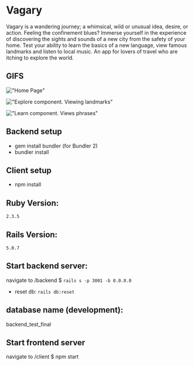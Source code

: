 # Vagary

Vagary is a wandering journey; a whimsical, wild or unusual idea, desire, or action. Feeling the confinement blues? Immerse yourself in the experience of discovering the sights and sounds of a new city from the safety of your home. Test your ability to learn the basics of a new language, view famous landmarks and listen to local music. An app for lovers of travel who are itching to explore the world.

## GIFS

!["Home Page"](https://recordit.co/6Sc4rcMdu6.gif)

!["Explore component. Viewing landmarks"](https://recordit.co/iaOjJeopth.gif)

!["Learn component. Views phrases"](https://recordit.co/9LQKwfJAwb.gif)

## Backend setup

- gem install bundler (for Bundler 2)
- bundler install

## Client setup

- npm install

## Ruby Version:

`2.3.5`

## Rails Version:

`5.0.7`

## Start backend server:

navigate to /backend
\$ `rails s -p 3001 -b 0.0.0.0`

- reset db: `rails db:reset`

## database name (development):

backend_test_final

## Start frontend server

navigate to /client
\$ npm start
